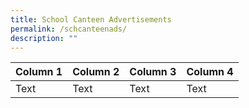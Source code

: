 ```yaml
---
title: School Canteen Advertisements
permalink: /schcanteenads/
description: ""
---
```



| Column 1 | Column 2 | Column 3 | Column 4
| -------- | -------- | -------- | -------- |
| Text     | Text     | Text     | Text

